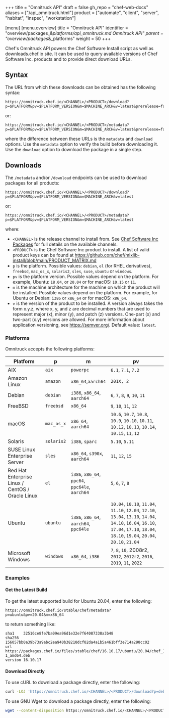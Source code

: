 +++
title = "Omnitruck API"
draft = false
gh_repo = "chef-web-docs"
aliases = ["/api_omnitruck.html"]
product = ["automate", "client", "server", "habitat", "inspec", "workstation"]

[menu]
  [menu.overview]
    title = "Omnitruck API"
    identifier = "overview/packages_&_platforms/api_omnitruck.md Omnitruck API"
    parent = "overview/packages_&_platforms"
    weight = 50
+++

Chef's Omnitruck API powers the Chef Software Install script as well as
downloads.chef.io site. It can be used to query available versions of
Chef Software Inc. products and to provide direct download URLs.

## Syntax

The URL from which these downloads can be obtained has the following syntax:

```none
https://omnitruck.chef.io/<CHANNEL>/<PRODUCT>/download?p=$PLATFORM&pv=$PLATFORM_VERSION&m=$MACHINE_ARCH&v=latest&prerelease=false&nightlies=false
```

or:

```none
https://omnitruck.chef.io/<CHANNEL>/<PRODUCT>/metadata?p=$PLATFORM&pv=$PLATFORM_VERSION&m=$MACHINE_ARCH&v=latest&prerelease=false&nightlies=false
```

where the difference between these URLs is the `metadata` and `download`
options. Use the `metadata` option to verify the build before
downloading it. Use the `download` option to download the package in a
single step.

## Downloads

The `/metadata` and/or `/download` endpoints can be used to download packages for all products:

```none
https://omnitruck.chef.io/<CHANNEL>/<PRODUCT>/download?p=$PLATFORM&pv=$PLATFORM_VERSION&m=$MACHINE_ARCH&v=latest
```

or:

```none
https://omnitruck.chef.io/<CHANNEL>/<PRODUCT>/metadata?p=$PLATFORM&pv=$PLATFORM_VERSION&m=$MACHINE_ARCH&v=latest
```

where:

- `<CHANNEL>` is the release channel to install from. See [Chef Software Inc Packages](/packages/) for full details on the available channels.
- `<PRODUCT>` is the Chef Software Inc product to install. A list of valid product keys can be found at <https://github.com/chef/mixlib-install/blob/main/PRODUCT_MATRIX.md>
- `p` is the platform. Possible values: `debian`, `el` (for RHEL derivatives), `freebsd`, `mac_os_x`, `solaris2`, `sles`, `suse`, `ubuntu` or `windows`.
- `pv` is the platform version. Possible values depend on the platform. For example, Ubuntu: `18.04`, or `20.04` or for macOS: `10.15` or `11`.
- `m` is the machine architecture for the machine on which the product will be installed. Possible values depend on the platform. For example, for Ubuntu or Debian: `i386` or `x86_64` or for macOS: `x86_64`.
- `v` is the version of the product to be installed. A version always takes the form x.y.z, where x, y, and z are decimal numbers that are used to represent major (x), minor (y), and patch (z) versions. One-part (x) and two-part (x.y) versions are allowed. For more information about application versioning, see <https://semver.org/>. Default value: `latest`.

### Platforms

Omnitruck accepts the following platforms:

<table>
<colgroup>
<col style="width: 25%" />
<col style="width: 12%" />
<col style="width: 23%" />
<col style="width: 50%" />
</colgroup>
<thead>
<tr class="header">
<th>Platform</th>
<th>p</th>
<th>m</th>
<th>pv</th>
</tr>
</thead>
<tbody>
<tr>
<td>AIX</td>
<td><code>aix</code></td>
<td><code>powerpc</code></td>
<td><code>6.1</code>, <code>7.1</code>, <code>7.2</code></td>
</tr>
<tr>
<td>Amazon Linux</td>
<td><code>amazon</code></td>
<td><code>x86_64</code>,<code>aarch64</code></td>
<td><code>201X, 2</code></td>
</tr>
<tr>
<td>Debian</td>
<td><code>debian</code></td>
<td><code>i386</code>, <code>x86_64</code>, <code>aarch64</code></td>
<td><code>6</code>, <code>7</code>, <code>8</code>, <code>9</code>, <code>10</code>, <code>11</code></td>
</tr>
<tr>
<td>FreeBSD</td>
<td><code>freebsd</code></td>
<td><code>x86_64</code></td>
<td><code>9</code>, <code>10</code>, <code>11</code>, <code>12</code></td>
</tr>
<tr>
<td>macOS</td>
<td><code>mac_os_x</code></td>
<td><code>x86_64</code>, <code>aarch64</code></td>
<td><code>10.6</code>, <code>10.7</code>, <code>10.8</code>, <code>10.9</code>, <code>10.10</code>, <code>10.11</code>, <code>10.12</code>, <code>10.13</code>, <code>10.14</code>, <code>10.15</code>, <code>11</code>, <code>12</code></td>
</tr>
<tr>
<td>Solaris</td>
<td><code>solaris2</code></td>
<td><code>i386</code>, <code>sparc</code></td>
<td><code>5.10</code>, <code>5.11</code></td>
</tr>
<tr>
<td>SUSE Linux Enterprise Server</td>
<td><code>sles</code></td>
<td><code>x86_64</code>, <code>s390x</code>, <code>aarch64</code></td>
<td><code>11</code>, <code>12</code>, <code>15</code></td>
</tr>
<tr>
<td>Red Hat Enterprise Linux / CentOS / Oracle Linux</td>
<td><code>el</code></td>
<td><code>i386</code>, <code>x86_64</code>, <code>ppc64</code>, <code>ppc64le</code>, <code>aarch64</code></td>
<td><code>5</code>, <code>6</code>, <code>7</code>, <code>8</code></td>
</tr>
<tr>
<td>Ubuntu</td>
<td><code>ubuntu</code></td>
<td><code>i386</code>, <code>x86_64</code>, <code>aarch64</code>, <code>ppc64le</code></td>
<td><code>10.04</code>, <code>10.10</code>, <code>11.04</code>, <code>11.10</code>, <code>12.04</code>, <code>12.10</code>, <code>13.04</code>, <code>13.10</code>, <code>14.04</code>, <code>14.10</code>, <code>16.04</code>, <code>16.10</code>, <code>17.04</code>, <code>17.10</code>, <code>18.04</code>, <code>18.10</code>, <code>19.04</code>, <code>20.04</code>, <code>20.10</code>, <code>21.04</code></td>
</tr>
<tr>
<td>Microsoft Windows</td>
<td><code>windows</code></td>
<td><code>x86_64</code>, <code>i386</code></td>
<td><code>7</code>, <code>8</code>, <code>10</code>, <span class="title-ref">2008r2</span>, <code>2012</code>, <code>2012r2</code>, <code>2016</code>, <code>2019</code>, <code>11</code>, <code>2022</code></td>
</tr>
</tbody>
</table>

### Examples

#### Get the Latest Build

To get the latest supported build for Ubuntu 20.04, enter the following:

```none
https://omnitruck.chef.io/stable/chef/metadata?p=ubuntu&pv=20.04&m=x86_64
```

to return something like:

```none
sha1	32516ce8fe7ba09ea96d1e32e7f64087338a3b48
sha256	156057bb0a39b73a9abc2ea940b38210dcf02da4a1b5a461bff3e714a290cc02
url	https://packages.chef.io/files/stable/chef/16.10.17/ubuntu/20.04/chef_16.10.17-1_amd64.deb
version	16.10.17
```

#### Download Directly

To use cURL to download a package directly, enter the following:

```bash
curl -LOJ 'https://omnitruck.chef.io/<CHANNEL>/<PRODUCT>/download?p=debian&pv=10&m=x86_64'
```

To use GNU Wget to download a package directly, enter the following:

```bash
wget --content-disposition https://omnitruck.chef.io/<CHANNEL>/<PRODUCT>/download?p=debian&pv=10&m=x86_64
```
